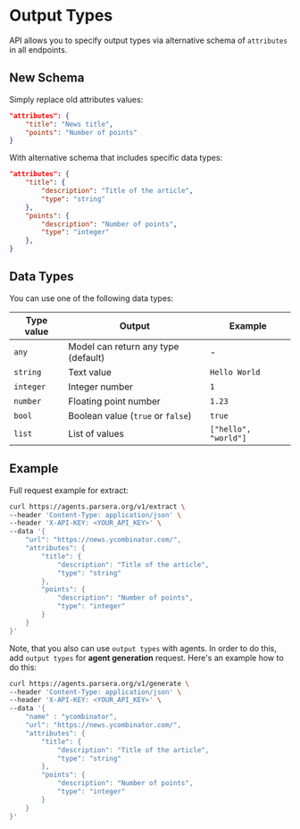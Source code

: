 # Output Types

API allows you to specify output types via alternative schema of `attributes` in all endpoints.

## New Schema
Simply replace old attributes values:
```json
"attributes": {
    "title": "News title",
    "points": "Number of points"
}
```

With alternative schema that includes specific data types:

```json
"attributes": {
    "title": {
        "description": "Title of the article",
        "type": "string"
    },
    "points": {
        "description": "Number of points",
        "type": "integer"
    },
}
```

## Data Types
You can use one of the following data types:

| Type value | Output | Example |
|------|-------------|---------|
| `any` | Model can return any type (default) | - |
| `string` | Text value | `Hello World` |
| `integer` | Integer number | `1` |
| `number` | Floating point number | `1.23` |
| `bool` | Boolean value (`true` or `false`) | `true` |
| `list` | List of values | `["hello", "world"]` |

## Example
Full request example for extract:
```bash
curl https://agents.parsera.org/v1/extract \
--header 'Content-Type: application/json' \
--header 'X-API-KEY: <YOUR_API_KEY>' \
--data '{
    "url": "https://news.ycombinator.com/",
    "attributes": {
        "title": {
            "description": "Title of the article",
            "type": "string"
        },
        "points": {
            "description": "Number of points",
            "type": "integer"
        }
    }
}'
```

Note, that you also can use `output types` with agents. In order to do this, add `output types` for **agent generation** request. Here's an example how to do this:

```bash
curl https://agents.parsera.org/v1/generate \
--header 'Content-Type: application/json' \
--header 'X-API-KEY: <YOUR_API_KEY>' \
--data '{
    "name" : "ycombinator",
    "url": "https://news.ycombinator.com/",
    "attributes": {
        "title": {
            "description": "Title of the article",
            "type": "string"
        },
        "points": {
            "description": "Number of points",
            "type": "integer"
        }
    }
}'
```
